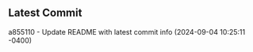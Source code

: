 
## Latest Commit
a855110 - Update README with latest commit info (2024-09-04 10:25:11 -0400) <Yunxi-Zhou>
